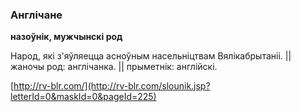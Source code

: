 ### Англічане
**назоўнік, мужчынскі род**

Народ, які з'яўляецца асноўным насельніцтвам Вялікабрытаніі. || жаночы род: англічанка. || прыметнік: англійскі.

<a rel="author">[http://rv-blr.com/](http://rv-blr.com/slounik.jsp?letterId=0&maskId=0&pageId=225)</a>
